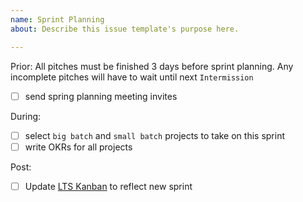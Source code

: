 ```yaml
---
name: Sprint Planning
about: Describe this issue template's purpose here.

---
```


Prior:
All pitches must be finished 3 days before sprint planning. Any incomplete pitches will have to wait until next `Intermission`

- [ ] send spring planning meeting invites

During:
- [ ] select `big batch` and `small batch` projects to take on this sprint
- [ ] write OKRs for all projects

Post:
- [ ] Update [LTS Kanban](https://github.com/orgs/DukeLearningInnovation/projects/1) to reflect new sprint
